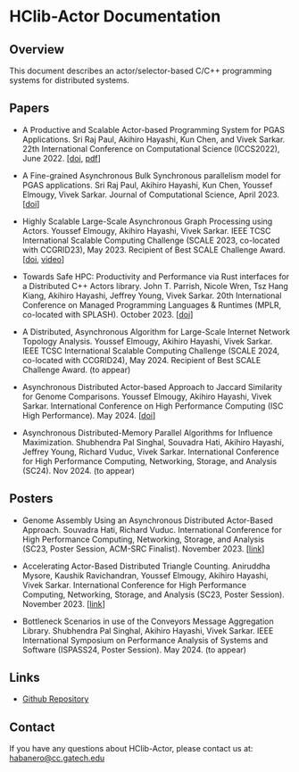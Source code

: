 # HClib-Actor Documentation

## Overview
This document describes an actor/selector-based C/C++ programming systems for distributed systems.

## Papers

* A Productive and Scalable Actor-based Programming System for PGAS Applications. Sri Raj Paul, Akihiro Hayashi, Kun Chen, and Vivek Sarkar. 22th International Conference on Computational Science (ICCS2022), June 2022. [[doi](https://doi.org/10.1007/978-3-031-08751-6_17), [pdf](https://www.iccs-meeting.org/archive/iccs2022/papers/133500232.pdf)]

* A Fine-grained Asynchronous Bulk Synchronous parallelism model for PGAS applications. Sri Raj Paul, Akihiro Hayashi, Kun Chen, Youssef Elmougy, Vivek Sarkar. Journal of Computational Science, April 2023. [[doi](https://doi.org/10.1016/j.jocs.2023.102014)]

* Highly Scalable Large-Scale Asynchronous Graph Processing using Actors. Youssef Elmougy, Akihiro Hayashi, Vivek Sarkar. IEEE TCSC International Scalable Computing Challenge (SCALE 2023, co-located with CCGRID23), May 2023. Recipient of Best SCALE Challenge Award. [[doi](https://ieeexplore.ieee.org/document/10181177), [video](https://youtu.be/fMSbSHhsW0o)]

*  Towards Safe HPC: Productivity and Performance via Rust interfaces for a Distributed C++ Actors library. John T. Parrish, Nicole Wren, Tsz Hang Kiang, Akihiro Hayashi, Jeffrey Young, Vivek Sarkar. 20th International Conference on Managed Programming Languages & Runtimes (MPLR, co-located with SPLASH). October 2023. [[doi](https://doi.org/10.1145/3617651.3622992)]

*  A Distributed, Asynchronous Algorithm for Large-Scale Internet Network Topology Analysis. Youssef Elmougy, Akihiro Hayashi, Vivek Sarkar. IEEE TCSC International Scalable Computing Challenge (SCALE 2024, co-located with CCGRID24), May 2024. Recipient of Best SCALE Challenge Award. (to appear)
*  Asynchronous Distributed Actor-based Approach to Jaccard Similarity for Genome Comparisons. Youssef Elmougy, Akihiro Hayashi, Vivek Sarkar. International Conference on High Performance Computing (ISC High Performance). May 2024. [[doi](https://doi.org/10.23919/ISC.2024.10528922)]
*  Asynchronous Distributed-Memory Parallel Algorithms for Influence Maximization. Shubhendra Pal Singhal, Souvadra Hati, Akihiro Hayashi, Jeffrey Young, Richard Vuduc, Vivek Sarkar. International Conference for High Performance Computing, Networking, Storage, and Analysis (SC24). Nov 2024. (to appear)

## Posters

* Genome Assembly Using an Asynchronous Distributed Actor-Based Approach. Souvadra Hati, Richard Vuduc. International Conference for High Performance Computing, Networking, Storage, and Analysis (SC23, Poster Session, ACM-SRC Finalist). November 2023. [[link](https://sc23.supercomputing.org/proceedings/src_poster/src_poster_pages/spostg109.html)]

* Accelerating Actor-Based Distributed Triangle Counting. Aniruddha Mysore, Kaushik Ravichandran, Youssef Elmougy, Akihiro Hayashi, Vivek Sarkar. International Conference for High Performance Computing, Networking, Storage, and Analysis (SC23, Poster Session). November 2023. [[link](https://sc23.supercomputing.org/proceedings/tech_poster/tech_poster_pages/rpost187.html)]

* Bottleneck Scenarios in use of the Conveyors Message Aggregation Library. Shubhendra Pal Singhal, Akihiro Hayashi, Vivek Sarkar. IEEE International Symposium on Performance Analysis of Systems and Software (ISPASS24, Poster Session). May 2024. (to appear)


## Links

* [Github Repository](https://github.com/srirajpaul/hclib/tree/bale3_actor)

## Contact 

If you have any questions about HClib-Actor, please contact us at: habanero@cc.gatech.edu
